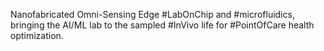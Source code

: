 Nanofabricated Omni-Sensing Edge #LabOnChip and #microfluidics, bringing the AI/ML lab to the sampled #InVivo life for #PointOfCare health optimization.